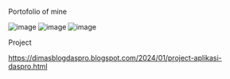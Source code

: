 Portofolio of mine

![image](https://github.com/user-attachments/assets/5dc58fca-3461-40e0-9986-5e1a4fc6c9f3)
![image](https://github.com/user-attachments/assets/41980ef3-2213-4498-bca8-ceb085be8a17)
![image](https://github.com/user-attachments/assets/55c8cb2b-2359-4394-9ecc-e86f3c3277cf)


Project

https://dimasblogdaspro.blogspot.com/2024/01/project-aplikasi-daspro.html
